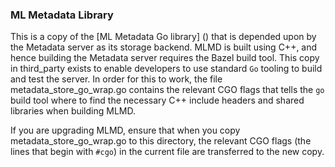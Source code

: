 ### ML Metadata Library

This is a copy of the [ML Metadata Go library] () that is depended upon by
the Metadata server as its storage backend. MLMD is built using C++, and
hence building the Metadata server requires the Bazel build tool. This copy
in third_party exists to enable developers to use standard `Go` tooling to
build and test the server. In order for this to work, the file
metadata_store_go_wrap.go contains the relevant CGO flags that tells the `go`
build tool where to find the necessary C++ include headers and shared
libraries when building MLMD.

If you are upgrading MLMD, ensure that when you copy
metadata_store_go_wrap.go to this directory, the relevant CGO flags (the
lines that begin with `#cgo`) in the current file are transferred to the new
copy.